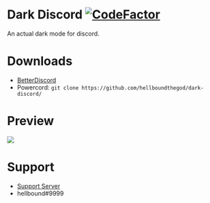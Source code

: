 # Dark Discord [![CodeFactor](https://www.codefactor.io/repository/github/hellboundthegod/dark-discord/badge)](https://www.codefactor.io/repository/github/hellboundthegod/dark-discord)
An actual dark mode for discord.

# Downloads
- [BetterDiscord](https://betterdiscord.net/ghdl?id=3270)
- Powercord: `git clone https://github.com/hellboundthegod/dark-discord/`

# Preview
<img src="https://i.imgur.com/ehSSS0U.png"/>

# Support 
- [Support Server](https://discord.gg/pCc7q4Z)
- hellbound#9999

